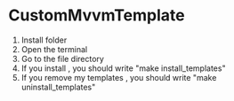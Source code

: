 # CustomMvvmTemplate

1. Install folder 
2. Open the terminal
3. Go to the file directory
4. If you install , you should write "make install_templates" 
5. If you remove my templates , you should write "make uninstall_templates"
